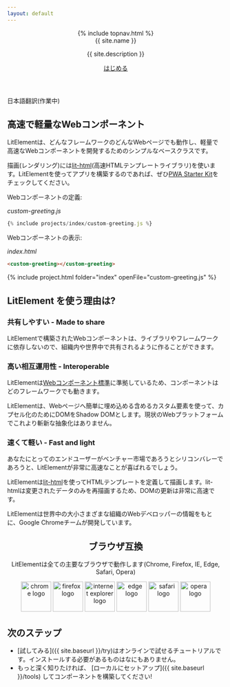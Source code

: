 ```yaml
---
layout: default
---
```


<header class="hero" markdown="0">
{% include topnav.html %}
<div class="wrapper">
<div class="hero-title">{{ site.name }}</div>
<p class="hero-caption">{{ site.description }}</p>
<a class="hero-link link-with-arrow" href="{{ site.baseurl }}/guide/try">はじめる</a>
</div>
</header>

<section class="grey-bg">
<div class="wrapper">

<div class="alert alert-info">
<p>日本語翻訳(作業中)</p>
</div>

<div class="responsive-row center">
<div style="max-width: 600px">

## 高速で軽量なWebコンポーネント

<!-- original:
LitElement is a simple base class for creating fast, lightweight web components that work in any web page with any framework.

For rendering, LitElement uses [lit-html](https://lit-html.polymer-project.org/)–a fast HTML templating library. To build an app out of LitElement components, check out [PWA Starter Kit](https://pwa-starter-kit.polymer-project.org/).
-->

LitElementは、どんなフレームワークのどんなWebページでも動作し、軽量で高速なWebコンポーネントを開発するためのシンプルなベースクラスです。

描画(レンダリング)には[lit-html](https://lit-html.polymer-jp.org/)(高速HTMLテンプレートライブラリ)を使います。LitElementを使ってアプリを構築するのであれば、ぜひ[PWA Starter Kit](https://pwa-starter-kit-dot-polymer-japan.appspot.com/)をチェックしてください。

</div>
</div>
</div>
</section>

<section>
<div class="wrapper">

<!-- original:
Define a component in JavaScript:
-->

Webコンポーネントの定義:

_custom-greeting.js_

```js
{% include projects/index/custom-greeting.js %}
```

<!-- original:
Include the component in your web page:
-->

Webコンポーネントの表示:

_index.html_

```html
<custom-greeting></custom-greeting>
```

{% include project.html folder="index" openFile="custom-greeting.js" %}

</div>
</section>

<section class="grey-bg">
<div class="wrapper">

## LitElement を使う理由は?

<div class="responsive-row">
<div style="flex: 1">

### 共有しやすい - Made to share

<!-- original:
Web components built with LitElement are made to share with the world and with others across your organization, no matter what libraries or frameworks they use. 
-->

LitElementで構築されたWebコンポーネントは、ライブラリやフレームワークに依存しないので、組織内や世界中で共有されるように作ることができます。

</div>
<div style="flex: 1">

### 高い相互運用性 - Interoperable

<!-- original:
LitElement follows the [web components standards](https://developer.mozilla.org/en-US/docs/Web/Web_Components), so your components will work with any framework.

LitElement uses custom elements for easy inclusion in web pages, and shadow DOM for encapsulation. There’s no new abstraction on top of the web platform.
-->

LitElementは[Webコンポーネント標準](https://developer.mozilla.org/ja/docs/Web/Web_Components)に準拠しているため、コンポーネントはどのフレームワークでも動きます。

LitElementは、Webページへ簡単に埋め込める含めるカスタム要素を使って、カプセル化のためにDOMをShadow DOMとします。現状のWebプラットフォームでこれより斬新な抽象化はありません。

</div>
<div style="flex: 1">

### 速くて軽い - Fast and light

<!-- original:
Whether your end users are in emerging markets or Silicon Valley, they’ll appreciate that LitElement is extremely fast.

LitElement uses [lit-html](https://github.com/Polymer/lit-html) to define and render HTML templates. DOM updates are lightning-fast, because lit-html only re-renders the data that changes.
-->

あなたにとってのエンドユーザーがベンチャー市場であろうとシリコンバレーであろうと、LitElementが非常に高速なことが喜ばれるでしょう。

LitElementは[lit-html](https://github.com/Polymer/lit-html)を使ってHTMLテンプレートを定義して描画します。lit-htmlは変更されたデータのみを再描画するため、DOMの更新は非常に高速です。

</div>
</div>
</div>
</section>

<section>
<div class="wrapper">
<div class="responsive-row center">
<div style="max-width: 600px">

<!-- original:
LitElement is brought to you by developers on the Google Chrome team with the input of web developers at organizations big and small around the world. 
-->

LitElementは世界中の大小さまざまな組織のWebデベロッパーの情報をもとに、Google Chromeチームが開発しています。

</div>
</div>
</div>
</section>

<section>
<div class="wrapper" style="text-align: center">

## ブラウザ互換

<!-- original:
Polymer products work in all major browsers (Chrome, Firefox, IE, Edge, Safari, and Opera).
-->

LitElementは全ての主要なブラウザで動作します(Chrome, Firefox, IE, Edge, Safari, Opera)

<div>
<img width="70" height="70" src="/images/browsers/chrome_128x128.png" alt="chrome logo">
<img width="70" height="70" src="/images/browsers/firefox_128x128.png" alt="firefox logo">
<img width="70" height="70" src="/images/browsers/internet-explorer_128x128.png" alt="internet explorer logo">
<img width="70" height="70" src="/images/browsers/edge_128x128.png" alt="edge logo">
<img width="70" height="70" src="/images/browsers/safari_128x128.png" alt="safari logo">
<img width="70" height="70" src="/images/browsers/opera_128x128.png" alt="opera logo">
</div>

</div>
</section>

<section class="grey-bg">
<div class="wrapper">

## 次のステップ

<!-- original:
- [Try LitElement]({{ site.baseurl }}/try) in our live tutorial. You don’t need to install anything.
- When you’re ready to dive in, [set up LitElement locally]({{ site.baseurl }}/tools) and start building components!
-->

- [試してみる]({{ site.baseurl }}/try)はオンラインで試せるチュートリアルです。インストールする必要があるものはなにもありません。
- もっと深く知りたければ、 [ローカルにセットアップ]({{ site.baseurl }}/tools) してコンポーネントを構築してください!

</div>
</section>
